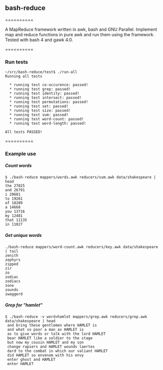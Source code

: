 ## bash-reduce
==========

A MapReduce framework written in awk, bash and GNU Parallel.
Implement map and reduce functions in pure awk and run them
using the framework. Tested with bash 4 and gawk 4.0.

==========
### Run tests
```
~/src/bash-reduce/test$ ./run-all 
Running all tests

  * running test co-occurence: passed!
  * running test grep: passed!
  * running test identity: passed!
  * running test intersect: passed!
  * running test permutations: passed!
  * running test set: passed!
  * running test size: passed!
  * running test sum: passed!
  * running test word-count: passed!
  * running test word-length: passed!

All tests PASSED!
```
==========
### Example use

##### Count words
```
$ ./bash-reduce mappers/words.awk reducers/sum.awk data/shakespeare | head
the 27825
and 26791
i 20681
to 19261
of 18289
a 14668
you 13716
my 12481
that 11135
in 11027
```

##### Get unique words
```
./bash-reduce mappers/word-count.awk reducers/key.awk data/shakespeare | tail
zenith
zephyrs
zipped
zir
zo
zodiac
zodiacs
zone
zounds
zwaggerd
```

##### Grep for "hamlet"
```
$ ./bash-reduce -v word=hamlet mappers/grep.awk reducers/grep.awk data/shakespeare | head
 and bring these gentlemen where HAMLET is
 and what so poor a man as HAMLET is
 as to give words or talk with the lord HAMLET
 bear HAMLET like a soldier to the stage
 but now my cousin HAMLET and my son
 change rapiers and HAMLET wounds laertes
 dard to the combat in which our valiant HAMLET
 did HAMLET so envenom with his envy
 enter ghost and HAMLET
 enter HAMLET
```
